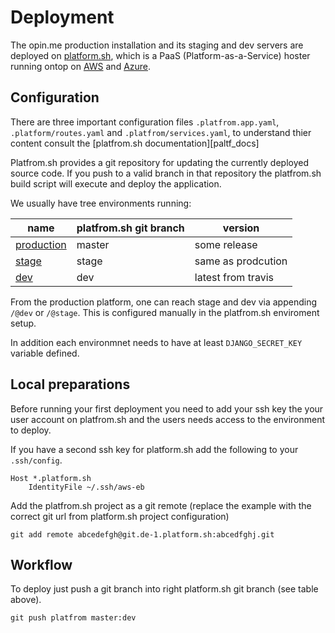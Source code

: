 Deployment
===

The opin.me production installation and its staging and dev servers are deployed
on [platform.sh][platfrom_sh], which is a PaaS (Platform-as-a-Service)
hoster running ontop on [AWS][aws] and [Azure][azure].

Configuration
---

There are three important configuration files `.platfrom.app.yaml`,
`.platform/routes.yaml` and `.platfrom/services.yaml`, to understand thier content
consult the [platfrom.sh documentation][paltf_docs]

Platfrom.sh provides a git repository for updating the currently deployed source
code. If you push to a valid branch in that repository the platfrom.sh build script
will execute and deploy the application.

We usually have tree environments running:

| name               | platfrom.sh git branch | version            |
|--------------------|------------------------|--------------------|
| [production][oprod]| master                 | some release       |
| [stage][ostage]    | stage                  | same as prodcution |
| [dev][odev]        | dev                    | latest from travis |

From the production platform, one can reach stage and dev via appending `/@dev` or
`/@stage`. This is configured manually in the platfrom.sh enviroment setup.

In addition each environmnet needs to have at least `DJANGO_SECRET_KEY` variable
defined.

Local preparations
---

Before running your first deployment you need to add your ssh key the your user account
on platfrom.sh and the users needs access to the environment to deploy.

If you have a second ssh key for platform.sh add the following to your `.ssh/config`.

```
Host *.platform.sh
	IdentityFile ~/.ssh/aws-eb
```

Add the platfrom.sh project as a git remote (replace the example with the correct git
url from platform.sh project configuration)

```
git add remote abcedefgh@git.de-1.platform.sh:abcedfghj.git
```

Workflow
---

To deploy just push a git branch into right platform.sh git branch (see table above).

```
git push platfrom master:dev
```

[aws]: https://aws.amazon.com
[azure]: https://azure.microsoft.com/
[oprod]: https://opin-platformsh-master.liqd.net/
[ostage]: https://opin-platformsh-master.liqd.net/@stage
[odev]: https://opin-platformsh-master.liqd.net/@dev
[platfrom_sh]: https://platform.sh
[platf_docs]: https://docs.platform.sh/
